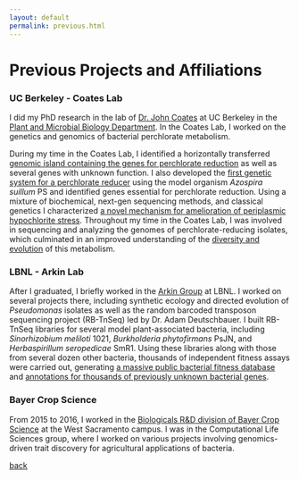 ```yaml
---
layout: default
permalink: previous.html
---
```


# Previous Projects and Affiliations

### UC Berkeley - Coates Lab

I did my PhD research in the lab of [Dr. John Coates](http://coateslab.berkeley.edu/) at UC Berkeley in the [Plant and Microbial Biology Department](http://plantandmicrobiology.berkeley.edu/). In the Coates Lab, I worked on the genetics and genomics of bacterial perchlorate metabolism.

During my time in the Coates Lab, I identified a horizontally transferred [genomic island containing the genes for perchlorate reduction](http://aem.asm.org/content/77/20/7401.full) as well as several genes with unknown function. I also developed the [first genetic system for a perchlorate reducer](http://mbio.asm.org/content/5/1/e00769-13.abstract) using the model organism *Azospira suillum* PS and identified genes essential for perchlorate reduction. Using a mixture of biochemical, next-gen sequencing methods, and classical genetics I characterized [a novel mechanism for amelioration of periplasmic hypochlorite stress](http://mbio.asm.org/content/6/3/e00233-15.full). Throughout my time in the Coates Lab, I was involved in sequencing and analyzing the genomes of perchlorate-reducing isolates, which culminated in an improved understanding of the [diversity and evolution](https://www.ncbi.nlm.nih.gov/pmc/articles/PMC4623255/) of this metabolism.

### LBNL - Arkin Lab

After I graduated, I briefly worked in the [Arkin Group](http://genomics.lbl.gov/) at LBNL. I worked on several projects there, including synthetic ecology and directed evolution of *Pseudomonas* isolates as well as the random barcoded transposon sequencing project (RB-TnSeq) led by Dr. Adam Deutschbauer. I built RB-TnSeq libraries for several model plant-associated bacteria, including *Sinorhizobium meliloti* 1021, *Burkholderia phytofirmans* PsJN, and *Herbaspirillum seropedicae* SmR1. Using these libraries along with those from several dozen other bacteria, thousands of independent fitness assays were carried out, generating [a massive public bacterial fitness database](http://fit.genomics.lbl.gov) and [annotations for thousands of previously unknown bacterial genes](https://www.nature.com/articles/s41586-018-0124-0).

### Bayer Crop Science

From 2015 to 2016, I worked in the [Biologicals R&D division of Bayer Crop Science](https://www.research.bayer.com/en/biological-crop-protection.aspx) at the West Sacramento campus. I was in the Computational Life Sciences group, where I worked on various projects involving genomics-driven trait discovery for agricultural applications of bacteria.


[back](./)
